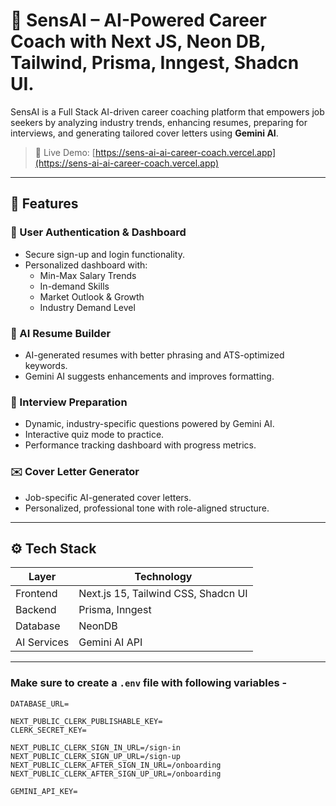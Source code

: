 # 🚀 SensAI – AI-Powered Career Coach with Next JS, Neon DB, Tailwind, Prisma, Inngest, Shadcn UI.

SensAI is a Full Stack AI-driven career coaching platform that empowers job seekers by analyzing industry trends, enhancing resumes, preparing for interviews, and generating tailored cover letters using **Gemini AI**.

> 🔗 Live Demo: [https://sens-ai-ai-career-coach.vercel.app](https://sens-ai-ai-career-coach.vercel.app)  

---

## 🌟 Features

### 🔐 User Authentication & Dashboard
- Secure sign-up and login functionality.
- Personalized dashboard with:
  - Min-Max Salary Trends
  - In-demand Skills
  - Market Outlook & Growth
  - Industry Demand Level

### 📄 AI Resume Builder
- AI-generated resumes with better phrasing and ATS-optimized keywords.
- Gemini AI suggests enhancements and improves formatting.

### 🎯 Interview Preparation
- Dynamic, industry-specific questions powered by Gemini AI.
- Interactive quiz mode to practice.
- Performance tracking dashboard with progress metrics.

### ✉️ Cover Letter Generator
- Job-specific AI-generated cover letters.
- Personalized, professional tone with role-aligned structure.

---

## ⚙️ Tech Stack

| Layer        | Technology                          |
|--------------|-------------------------------------|
| Frontend     | Next.js 15, Tailwind CSS, Shadcn UI |
| Backend      | Prisma, Inngest                     |
| Database     | NeonDB                              |
| AI Services  | Gemini AI API                       |

---

### Make sure to create a `.env` file with following variables -

```
DATABASE_URL=

NEXT_PUBLIC_CLERK_PUBLISHABLE_KEY=
CLERK_SECRET_KEY=

NEXT_PUBLIC_CLERK_SIGN_IN_URL=/sign-in
NEXT_PUBLIC_CLERK_SIGN_UP_URL=/sign-up
NEXT_PUBLIC_CLERK_AFTER_SIGN_IN_URL=/onboarding
NEXT_PUBLIC_CLERK_AFTER_SIGN_UP_URL=/onboarding

GEMINI_API_KEY=
```

